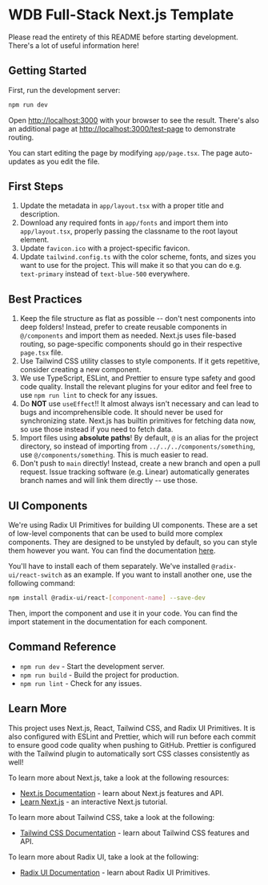 # WDB Full-Stack Next.js Template

Please read the entirety of this README before starting development. There's a lot of useful information here!

## Getting Started

First, run the development server:

```bash
npm run dev
```

Open [http://localhost:3000](http://localhost:3000) with your browser to see the result. There's also an additional page at [http://localhost:3000/test-page](http://localhost:3000/test-page) to demonstrate routing.

You can start editing the page by modifying `app/page.tsx`. The page auto-updates as you edit the file.

## First Steps

1. Update the metadata in `app/layout.tsx` with a proper title and description.
2. Download any required fonts in `app/fonts` and import them into `app/layout.tsx`, properly passing the classname to the root layout element.
3. Update `favicon.ico` with a project-specific favicon.
4. Update `tailwind.config.ts` with the color scheme, fonts, and sizes you want to use for the project. This will make it so that you can do e.g. `text-primary` instead of `text-blue-500` everywhere.

## Best Practices

1. Keep the file structure as flat as possible -- don't nest components into deep folders! Instead, prefer to create reusable components in `@/components` and import them as needed. Next.js uses file-based routing, so page-specific components should go in their respective `page.tsx` file.
2. Use Tailwind CSS utility classes to style components. If it gets repetitive, consider creating a new component.
3. We use TypeScript, ESLint, and Prettier to ensure type safety and good code quality. Install the relevant plugins for your editor and feel free to use `npm run lint` to check for any issues.
4. Do **NOT** use `useEffect`!! It almost always isn't necessary and can lead to bugs and incomprehensible code. It should never be used for synchronizing state. Next.js has builtin primitives for fetching data now, so use those instead if you need to fetch data.
5. Import files using **absolute paths**! By default, `@` is an alias for the project directory, so instead of importing from `../../../components/something`, use `@/components/something`. This is much easier to read.
6. Don't push to `main` directly! Instead, create a new branch and open a pull request. Issue tracking software (e.g. Linear) automatically generates branch names and will link them directly -- use those.

## UI Components

We're using Radix UI Primitives for building UI components. These are a set of low-level components that can be used to build more complex components. They are designed to be unstyled by default, so you can style them however you want. You can find the documentation [here](https://www.radix-ui.com/primitives/docs/overview/introduction).

You'll have to install each of them separately. We've installed `@radix-ui/react-switch` as an example. If you want to install another one, use the following command:

```bash
npm install @radix-ui/react-[component-name] --save-dev
```

Then, import the component and use it in your code. You can find the import statement in the documentation for each component.

## Command Reference

- `npm run dev` - Start the development server.
- `npm run build` - Build the project for production.
- `npm run lint` - Check for any issues.

## Learn More

This project uses Next.js, React, Tailwind CSS, and Radix UI Primitives. It is also configured with ESLint and Prettier, which will run before each commit to ensure good code quality when pushing to GitHub. Prettier is configured with the Tailwind plugin to automatically sort CSS classes consistently as well!

To learn more about Next.js, take a look at the following resources:

- [Next.js Documentation](https://nextjs.org/docs) - learn about Next.js features and API.
- [Learn Next.js](https://nextjs.org/learn) - an interactive Next.js tutorial.

To learn more about Tailwind CSS, take a look at the following:

- [Tailwind CSS Documentation](https://tailwindcss.com/docs) - learn about Tailwind CSS features and API.

To learn more about Radix UI, take a look at the following:

- [Radix UI Documentation](https://www.radix-ui.com/primitives/docs/overview/introduction) - learn about Radix UI Primitives.
